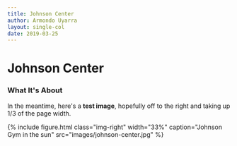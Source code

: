 ```yaml
---
title: Johnson Center
author: Armondo Uyarra
layout: single-col
date: 2019-03-25
---
```



# Johnson Center

### What It's About


In the meantime, here's a **test image**, hopefully off to the right and taking up 1/3 of the page width.

{% include figure.html class="img-right" width="33%" caption="Johnson Gym in the sun" src="images/johnson-center.jpg" %}

